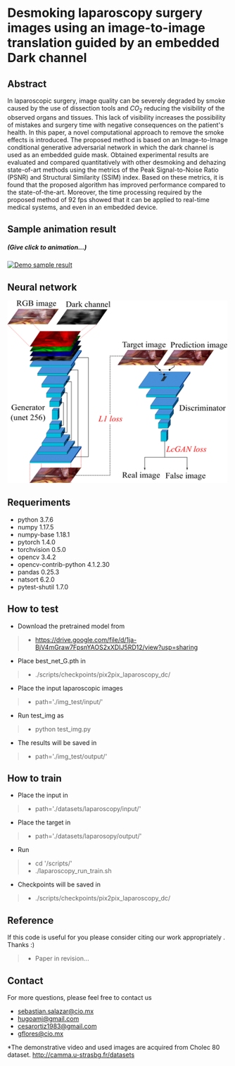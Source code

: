 # Desmoking laparoscopy surgery images using an image-to-image translation guided by an embedded Dark channel


## Abstract

In laparoscopic surgery, image quality can be severely degraded by smoke caused by the use of dissection tools and $CO_2$ reducing the visibility of the observed organs and tissues. This lack of visibility increases the possibility of mistakes and surgery time with negative consequences on the patient's health. In this paper, a novel computational approach to remove the smoke effects is introduced. The proposed method is based on an Image-to-Image conditional generative adversarial network in which the dark channel is used as an embedded guide mask. Obtained experimental results are evaluated and compared quantitatively with other desmoking and dehazing state-of-art methods using the metrics of the Peak Signal-to-Noise Ratio (PSNR) and Structural Similarity (SSIM) index. Based on these metrics, it is found that the proposed algorithm has improved performance compared to the state-of-the-art.
Moreover, the time processing required by the proposed method of 92 fps showed that it can be applied to real-time medical systems, and even in an embedded device.


## Sample animation result 
##### (Give click to animation...)

[![Demo sample result](lap.gif)](https://youtu.be/Gw8OZNDdicE)



## Neural network

<img src="GAN3-1.png" alt="Neural network" width="500"/>

## Requeriments

* python                    3.7.6
* numpy                     1.17.5 
* numpy-base                1.18.1 
* pytorch                   1.4.0
* torchvision               0.5.0 
* opencv                    3.4.2           
* opencv-contrib-python     4.1.2.30
* pandas                    0.25.3 
* natsort                   6.2.0 
* pytest-shutil             1.7.0


## How to test

* Download the pretrained model from

> - https://drive.google.com/file/d/1ja-BjV4mGraw7FpsnYAOS2xXDIJ5RD12/view?usp=sharing

* Place best_net_G.pth in
> - ./scripts/checkpoints/pix2pix_laparoscopy_dc/

* Place the input laparoscopic images

> - path='./img_test/input/'

* Run test_img as

> - python test_img.py

* The results will be saved in

> - path='./img_test/output/'


## How to train

* Place the input in
> - path='./datasets/laparoscopy/input/'
* Place the target in
> - path='./datasets/laparosopy/output/'
* Run
> - cd '/scripts/'
> - ./laparoscopy_run_train.sh

* Checkpoints will be saved in
> - ./scripts/checkpoints/pix2pix_laparoscopy_dc/

## Reference

If this code is useful for you please consider citing our work appropriately . Thanks :)

> - Paper in revision...

## Contact

For more questions, please feel free to contact us

* sebastian.salazar@cio.mx
* hugoamj@gmail.com
* cesarortiz1983@gmail.com 
* gflores@cio.mx


*The demonstrative video and used images are acquired from Cholec 80 dataset. http://camma.u-strasbg.fr/datasets



